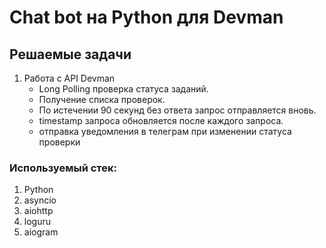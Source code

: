 # Chat bot на Python для Devman

## Решаемые задачи
1. Работа с API Devman
   * Long Polling проверка статуса заданий.
   * Получение списка проверок.
   * По истечении 90 секунд без ответа запрос отправляется вновь.
   * timestamp запроса обновляется после каждого запроса.
   * отправка уведомления в телеграм при изменении статуса проверки
 
### Используемый стек:
1. Python
2. asyncio
3. aiohttp
4. loguru
5. aiogram